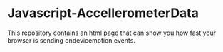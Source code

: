 # Javascript-AccellerometerData
This repository contains an html page that can show you how fast your browser is sending ondevicemotion events.
